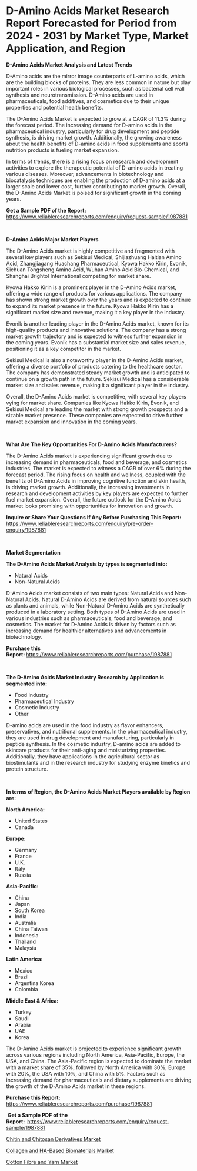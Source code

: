 <p><h1>D-Amino Acids Market Research Report Forecasted for Period from 2024 -  2031 by Market Type, Market Application, and Region</h1></p><p><strong>D-Amino Acids Market Analysis and Latest Trends</strong></p>
<p><p>D-Amino acids are the mirror image counterparts of L-amino acids, which are the building blocks of proteins. They are less common in nature but play important roles in various biological processes, such as bacterial cell wall synthesis and neurotransmission. D-Amino acids are used in pharmaceuticals, food additives, and cosmetics due to their unique properties and potential health benefits.</p><p>The D-Amino Acids Market is expected to grow at a CAGR of 11.3% during the forecast period. The increasing demand for D-amino acids in the pharmaceutical industry, particularly for drug development and peptide synthesis, is driving market growth. Additionally, the growing awareness about the health benefits of D-amino acids in food supplements and sports nutrition products is fueling market expansion.</p><p>In terms of trends, there is a rising focus on research and development activities to explore the therapeutic potential of D-amino acids in treating various diseases. Moreover, advancements in biotechnology and biocatalysis techniques are enabling the production of D-amino acids at a larger scale and lower cost, further contributing to market growth. Overall, the D-Amino Acids Market is poised for significant growth in the coming years.</p></p>
<p><strong>Get a Sample PDF of the Report:&nbsp;</strong> <a href="https://www.reliableresearchreports.com/enquiry/request-sample/1987881">https://www.reliableresearchreports.com/enquiry/request-sample/1987881</a></p>
<p>&nbsp;</p>
<p><strong>D-Amino Acids Major Market Players</strong></p>
<p><p>The D-Amino Acids market is highly competitive and fragmented with several key players such as Sekisui Medical, Shijiazhuang Haitian Amino Acid, Zhangjiagang Huachang Pharmaceutical, Kyowa Hakko Kirin, Evonik, Sichuan Tongsheng Amino Acid, Wuhan Amino Acid Bio-Chemical, and Shanghai Brightol International competing for market share.</p><p>Kyowa Hakko Kirin is a prominent player in the D-Amino Acids market, offering a wide range of products for various applications. The company has shown strong market growth over the years and is expected to continue to expand its market presence in the future. Kyowa Hakko Kirin has a significant market size and revenue, making it a key player in the industry.</p><p>Evonik is another leading player in the D-Amino Acids market, known for its high-quality products and innovative solutions. The company has a strong market growth trajectory and is expected to witness further expansion in the coming years. Evonik has a substantial market size and sales revenue, positioning it as a key competitor in the market.</p><p>Sekisui Medical is also a noteworthy player in the D-Amino Acids market, offering a diverse portfolio of products catering to the healthcare sector. The company has demonstrated steady market growth and is anticipated to continue on a growth path in the future. Sekisui Medical has a considerable market size and sales revenue, making it a significant player in the industry.</p><p>Overall, the D-Amino Acids market is competitive, with several key players vying for market share. Companies like Kyowa Hakko Kirin, Evonik, and Sekisui Medical are leading the market with strong growth prospects and a sizable market presence. These companies are expected to drive further market expansion and innovation in the coming years.</p></p>
<p>&nbsp;</p>
<p><strong>What Are The Key Opportunities For D-Amino Acids Manufacturers?</strong></p>
<p><p>The D-Amino Acids market is experiencing significant growth due to increasing demand in pharmaceuticals, food and beverage, and cosmetics industries. The market is expected to witness a CAGR of over 6% during the forecast period. The rising focus on health and wellness, coupled with the benefits of D-Amino Acids in improving cognitive function and skin health, is driving market growth. Additionally, the increasing investments in research and development activities by key players are expected to further fuel market expansion. Overall, the future outlook for the D-Amino Acids market looks promising with opportunities for innovation and growth.</p></p>
<p><strong>Inquire or Share Your Questions If Any Before Purchasing This Report:</strong> <a href="https://www.reliableresearchreports.com/enquiry/pre-order-enquiry/1987881">https://www.reliableresearchreports.com/enquiry/pre-order-enquiry/1987881</a></p>
<p>&nbsp;</p>
<p><strong>Market Segmentation</strong></p>
<p><strong>The D-Amino Acids Market Analysis by types is segmented into:</strong></p>
<p><ul><li>Natural Acids</li><li>Non-Natural Acids</li></ul></p>
<p><p>D-Amino Acids market consists of two main types: Natural Acids and Non-Natural Acids. Natural D-Amino Acids are derived from natural sources such as plants and animals, while Non-Natural D-Amino Acids are synthetically produced in a laboratory setting. Both types of D-Amino Acids are used in various industries such as pharmaceuticals, food and beverage, and cosmetics. The market for D-Amino Acids is driven by factors such as increasing demand for healthier alternatives and advancements in biotechnology.</p></p>
<p><strong>Purchase this Report:&nbsp;</strong><a href="https://www.reliableresearchreports.com/purchase/1987881">https://www.reliableresearchreports.com/purchase/1987881</a></p>
<p>&nbsp;</p>
<p><strong>The D-Amino Acids Market Industry Research by Application is segmented into:</strong></p>
<p><ul><li>Food Industry</li><li>Pharmaceutical Industry</li><li>Cosmetic Industry</li><li>Other</li></ul></p>
<p><p>D-amino acids are used in the food industry as flavor enhancers, preservatives, and nutritional supplements. In the pharmaceutical industry, they are used in drug development and manufacturing, particularly in peptide synthesis. In the cosmetic industry, D-amino acids are added to skincare products for their anti-aging and moisturizing properties. Additionally, they have applications in the agricultural sector as biostimulants and in the research industry for studying enzyme kinetics and protein structure.</p></p>
<p>&nbsp;</p>
<p><strong>In terms of Region, the D-Amino Acids Market Players available by Region are:</strong></p>
<p>
    <p> <strong> North America: </strong>
        <ul>
            <li>United States</li>
            <li>Canada</li>
        </ul>
        </p> 
    <p> <strong> Europe: </strong>
        <ul>
            <li>Germany</li>
            <li>France</li>
            <li>U.K.</li>
            <li>Italy</li>
            <li>Russia</li>
        </ul>
        </p> 
    <p> <strong> Asia-Pacific: </strong>
        <ul>
            <li>China</li>
            <li>Japan</li>
            <li>South Korea</li>
            <li>India</li>
            <li>Australia</li>
            <li>China Taiwan</li>
            <li>Indonesia</li>
            <li>Thailand</li>
            <li>Malaysia</li>
        </ul>
        </p> 
    <p> <strong> Latin America: </strong>
        <ul>
            <li>Mexico</li>
            <li>Brazil</li>
            <li>Argentina Korea</li>
            <li>Colombia</li>
        </ul>
        </p> 
    <p> <strong> Middle East & Africa: </strong>
        <ul>
            <li>Turkey</li>
            <li>Saudi</li>
            <li>Arabia</li>
            <li>UAE</li>
            <li>Korea</li>
        </ul>
    </p>
    </p>
<p><p>The D-Amino Acids market is projected to experience significant growth across various regions including North America, Asia-Pacific, Europe, the USA, and China. The Asia-Pacific region is expected to dominate the market with a market share of 35%, followed by North America with 30%, Europe with 20%, the USA with 10%, and China with 5%. Factors such as increasing demand for pharmaceuticals and dietary supplements are driving the growth of the D-Amino Acids market in these regions.</p></p>
<p><strong>Purchase this Report: </strong><a href="https://www.reliableresearchreports.com/purchase/1987881">https://www.reliableresearchreports.com/purchase/1987881</a></p>
<p>&nbsp;<strong>Get a Sample PDF of the Report:&nbsp;&nbsp;</strong><a href="https://www.reliableresearchreports.com/enquiry/request-sample/1987881">https://www.reliableresearchreports.com/enquiry/request-sample/1987881</a></p>
<p><strong></strong></p>
<p><p><a href="https://github.com/juniordelafrance/Market-Research-Report-List-2/blob/main/chitin-and-chitosan-derivatives-market.md">Chitin and Chitosan Derivatives Market</a></p><p><a href="https://github.com/jaidynmorantestelletmjzya/Market-Research-Report-List-1/blob/main/collagen-and-ha-based-biomaterials-market.md">Collagen and HA-Based Biomaterials Market</a></p><p><a href="https://github.com/ruddyyedelwadw/Market-Research-Report-List-1/blob/main/cotton-fibre-and-yarn-market.md">Cotton Fibre and Yarn Market</a></p></p>